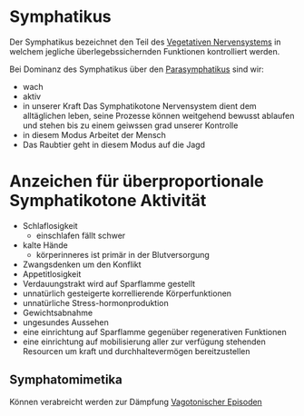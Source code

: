 # Symphatikus

Der Symphatikus bezeichnet den Teil des [Vegetativen Nervensystems](../Vegetatives%20Nervensystem.md) in welchem jegliche überlegebssichernden Funktionen kontrolliert werden.

Bei Dominanz des Symphatikus über den [Parasymphatikus](../Parasymphatikus/Parasymphatikus.md) sind wir:
- wach
- aktiv
- in unserer Kraft
Das Symphatikotone Nervensystem dient dem alltäglichen leben, seine Prozesse können weitgehend bewusst ablaufen und stehen bis zu einem geiwssen grad unserer Kontrolle
- in diesem Modus Arbeitet der Mensch
- Das Raubtier geht in diesem Modus auf die Jagd

# Anzeichen für überproportionale Symphatikotone Aktivität
- Schlaflosigkeit
	- einschlafen fällt schwer
- kalte Hände
	- körperinneres ist primär in der Blutversorgung
- Zwangsdenken um den Konflikt
- Appetitlosigkeit
- Verdauungstrakt wird auf Sparflamme gestellt
- unnatürlich gesteigerte korrellierende Körperfunktionen
- unnatürliche Stress-hormonproduktion
- Gewichtsabnahme
- ungesundes Aussehen
- eine einrichtung auf Sparflamme gegenüber regenerativen Funktionen
- eine einrichtung auf mobilisierung aller zur verfügung stehenden Resourcen um kraft und durchhaltevermögen bereitzustellen


## Symphatomimetika

Können verabreicht werden zur Dämpfung [Vagotonischer Episoden](../../../../Heilansätze/GNM/5BN/BN2/Vagotonie.md)
